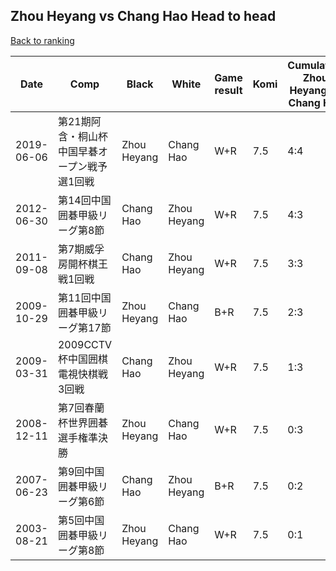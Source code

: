 ## Zhou Heyang vs Chang Hao Head to head

[Back to ranking](../../index.md)




| **Date** | **Comp** | **Black** | **White** | **Game result** | **Komi** | **Cumulative Zhou Heyang vs Chang Hao** | **Zhou Heyang streak** | **Chang Hao streak** | 
| --- | --- | --- | --- | --- | --- | --- | --- | --- |
| 2019-06-06 | 第21期阿含・桐山杯中国早碁オープン戦予選1回戦 | Zhou Heyang | Chang Hao | W+R | 7.5 | 4:4 | 0 | 1 | 
| 2012-06-30 | 第14回中国囲碁甲級リーグ第8節 | Chang Hao | Zhou Heyang | W+R | 7.5 | 4:3 | 4 | 0 | 
| 2011-09-08 | 第7期威孚房開杯棋王戦1回戦 | Chang Hao | Zhou Heyang | W+R | 7.5 | 3:3 | 3 | 0 | 
| 2009-10-29 | 第11回中国囲碁甲級リーグ第17節 | Zhou Heyang | Chang Hao | B+R | 7.5 | 2:3 | 2 | 0 | 
| 2009-03-31 | 2009CCTV杯中国囲棋電視快棋戦3回戦 | Chang Hao | Zhou Heyang | W+R | 7.5 | 1:3 | 1 | 0 | 
| 2008-12-11 | 第7回春蘭杯世界囲碁選手権準決勝 | Zhou Heyang | Chang Hao | W+R | 7.5 | 0:3 | 0 | 3 | 
| 2007-06-23 | 第9回中国囲碁甲級リーグ第6節 | Chang Hao | Zhou Heyang | B+R | 7.5 | 0:2 | 0 | 2 | 
| 2003-08-21 | 第5回中国囲碁甲級リーグ第8節 | Zhou Heyang | Chang Hao | W+R | 7.5 | 0:1 | 0 | 1 |




